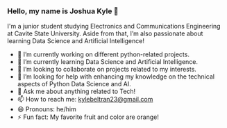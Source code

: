 ### Hello, my name is Joshua Kyle 👋


I'm a junior student studying Electronics and Communications Engineering at Cavite State University. Aside from that, I’m also passionate about learning Data Science and Artificial Intelligence!

- 🔭 I’m currently working on different python-related projects.
- 🌱 I’m currently learning Data Science and Artificial Intelligence.
- 👯 I’m looking to collaborate on projects related to my interests.
- 🤔 I’m looking for help with enhancing my knowledge on the technical aspects of Python Data Science and AI.
- 💬 Ask me about anything related to Tech!
- 📫 How to reach me: kylebeltran23@gmail.com
- 😄 Pronouns: he/him
- ⚡ Fun fact: My favorite fruit and color are orange!

